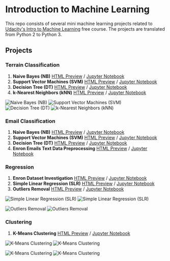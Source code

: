 # Introduction to Machine Learning
This repo consists of several mini machine learning projects related to [Udacity's Intro to Machine Learning](https://classroom.udacity.com/courses/ud120) free course. The projects are translated from Python 2 to Python 3.

## Projects
### Terrain Classification
1. **Naive Bayes (NB)** [HTML Preview](https://ksatola.github.io/ml-introduction/02_NaiveBayes2.html) / [Jupyter Notebook](https://github.com/ksatola/ml-introduction/blob/master/02_NaiveBayes2.ipynb)
2. **Support Vector Machines (SVM)** [HTML Preview](https://ksatola.github.io/ml-introduction/04_SVM2.html) / [Jupyter Notebook](https://github.com/ksatola/ml-introduction/blob/master/04_SVM2.ipynb)
3. **Decision Tree (DT)** [HTML Preview](https://ksatola.github.io/ml-introduction/06_DecisionTree2.html) / [Jupyter Notebook](https://github.com/ksatola/ml-introduction/blob/master/06_DecisionTree2.ipynb)
4. **k-Nearest Neighbors (kNN)** [HTML Preview](https://ksatola.github.io/ml-introduction/08_KNN2.html) / [Jupyter Notebook](https://github.com/ksatola/ml-introduction/blob/master/08_KNN2.ipynb)
  
![Naive Bayes (NB)](/02_NaiveBayes2.png)
![Support Vector Machines (SVM)](/04_SVM2.png)
![Decision Tree (DT)](/06_DecisionTree2.png)
![k-Nearest Neighbors (kNN)](/08_KNN2.png)

### Email Classification
1. **Naive Bayes (NB)** [HTML Preview](https://ksatola.github.io/ml-introduction/01_NaiveBayes.html) / [Jupyter Notebook](https://github.com/ksatola/ml-introduction/blob/master/01_NaiveBayes.ipynb)
2. **Support Vector Machines (SVM)** [HTML Preview](https://ksatola.github.io/ml-introduction/03_SVM.html) / [Jupyter Notebook](https://github.com/ksatola/ml-introduction/blob/master/03_SVM.ipynb)
3. **Decision Tree (DT)** [HTML Preview](https://ksatola.github.io/ml-introduction/05_DecisionTree.html) / [Jupyter Notebook](https://github.com/ksatola/ml-introduction/blob/master/05_DecisionTree.ipynb)
4. **Enron Emails Text Data Preprocessing** [HTML Preview](https://ksatola.github.io/ml-introduction/14_EnronEmailsPreprocessing.html) / [Jupyter Notebook](https://github.com/ksatola/ml-introduction/blob/master/14_EnronEmailsPreprocessing.ipynb)

### Regression
1. **Enron Dataset Investigation** [HTML Preview](https://ksatola.github.io/ml-introduction/10_EnronDataset.html) / [Jupyter Notebook](https://github.com/ksatola/ml-introduction/blob/master/10_EnronDataset.ipynb)
2. **Simple Linear Regression (SLR)** [HTML Preview](https://ksatola.github.io/ml-introduction/11_SimpleLinearRegression.html) / [Jupyter Notebook](https://github.com/ksatola/ml-introduction/blob/master/11_SimpleLinearRegression.ipynb)
3. **Outliers Removal** [HTML Preview](https://ksatola.github.io/ml-introduction/12_OutliersRemovalRegression.html) / [Jupyter Notebook](https://github.com/ksatola/ml-introduction/blob/master/12_OutliersRemovalRegression.ipynb)

![Simple Linear Regression (SLR)](/11_SimpleLinearRegression1.png)
![Simple Linear Regression (SLR)](/11_SimpleLinearRegression3.png)

![Outliers Removal](/12_OutliersRemovalRegression1.png)
![Outliers Removal](/12_OutliersRemovalRegression2.png)

### Clustering
1. **K-Means Clustering** [HTML Preview](https://ksatola.github.io/ml-introduction/13_K-MeansClustering.html) / [Jupyter Notebook](https://github.com/ksatola/ml-introduction/blob/master/13_K-MeansClustering.ipynb)

![K-Means Clustering](/13_K-MeansClustering1a.png)
![K-Means Clustering](/13_K-MeansClustering1b.png)

![K-Means Clustering](/13_K-MeansClustering2a.png)
![K-Means Clustering](/13_K-MeansClustering2b.png)
